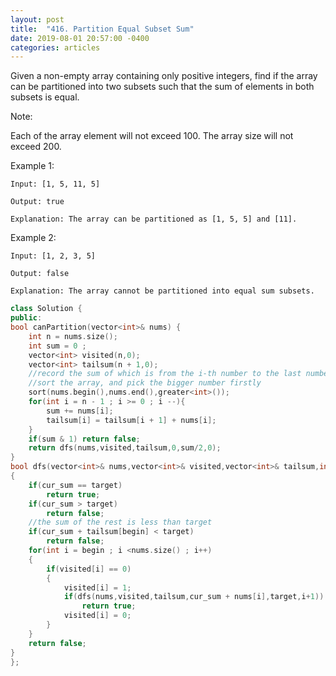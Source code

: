 ```yaml
---
layout: post
title:  "416. Partition Equal Subset Sum"
date: 2019-08-01 20:57:00 -0400
categories: articles
---
```

Given a non-empty array containing only positive integers, find if the array can be partitioned into two subsets such that the sum of elements in both subsets is equal.

Note:

Each of the array element will not exceed 100.
The array size will not exceed 200.
 

Example 1:
```
Input: [1, 5, 11, 5]

Output: true

Explanation: The array can be partitioned as [1, 5, 5] and [11].
```

Example 2:
```
Input: [1, 2, 3, 5]

Output: false

Explanation: The array cannot be partitioned into equal sum subsets.
```
```c++
class Solution {
public:
bool canPartition(vector<int>& nums) {
    int n = nums.size();
    int sum = 0 ;
    vector<int> visited(n,0);
    vector<int> tailsum(n + 1,0);
	//record the sum of which is from the i-th number to the last number for Pruning
	//sort the array, and pick the bigger number firstly
    sort(nums.begin(),nums.end(),greater<int>());
    for(int i = n - 1 ; i >= 0 ; i --){
    	sum += nums[i];
        tailsum[i] = tailsum[i + 1] + nums[i];
    }
    if(sum & 1) return false;
    return dfs(nums,visited,tailsum,0,sum/2,0);
}
bool dfs(vector<int>& nums,vector<int>& visited,vector<int>& tailsum,int cur_sum,int target,int begin)
{
	if(cur_sum == target)
		return true;
	if(cur_sum > target)
		return false;
	//the sum of the rest is less than target
    if(cur_sum + tailsum[begin] < target)
        return false;
	for(int i = begin ; i <nums.size() ; i++)
	{
		if(visited[i] == 0)
		{
			visited[i] = 1;
			if(dfs(nums,visited,tailsum,cur_sum + nums[i],target,i+1))
				return true;
			visited[i] = 0;
		}
	}
	return false;
}
};
```